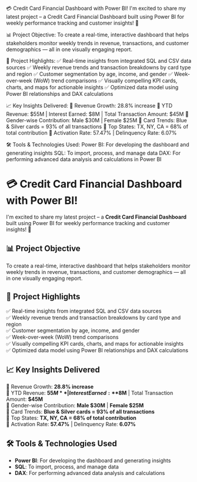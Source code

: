 💳 Credit Card Financial Dashboard with Power BI!
I'm excited to share my latest project – a Credit Card Financial Dashboard built using Power BI for weekly performance tracking and customer insights! 🚀

📊 Project Objective:
To create a real-time, interactive dashboard that helps stakeholders monitor weekly trends in revenue, transactions, and customer demographics — all in one visually engaging report.

📌 Project Highlights:
✅ Real-time insights from integrated SQL and CSV data sources
✅ Weekly revenue trends and transaction breakdowns by card type and region
✅ Customer segmentation by age, income, and gender
✅ Week-over-week (WoW) trend comparisons
✅ Visually compelling KPI cards, charts, and maps for actionable insights
✅ Optimized data model using Power BI relationships and DAX calculations

📈 Key Insights Delivered:
🔹 Revenue Growth: 28.8% increase
🔹 YTD Revenue: $55M | Interest Earned: $8M | Total Transaction Amount: $45M
🔹 Gender-wise Contribution: Male $30M | Female $25M
🔹 Card Trends: Blue & Silver cards = 93% of all transactions
🔹 Top States: TX, NY, CA = 68% of total contribution
🔹 Activation Rate: 57.47% | Delinquency Rate: 6.07%

🛠️ Tools & Technologies Used:
Power BI: For developing the dashboard and generating insights
SQL: To import, process, and manage data
DAX: For performing advanced data analysis and calculations in Power BI

# 💳 Credit Card Financial Dashboard with Power BI!

I'm excited to share my latest project – a **Credit Card Financial Dashboard** built using Power BI for weekly performance tracking and customer insights! 🚀

## 📊 Project Objective

To create a real-time, interactive dashboard that helps stakeholders monitor weekly trends in revenue, transactions, and customer demographics — all in one visually engaging report.

## 📌 Project Highlights

✅ Real-time insights from integrated SQL and CSV data sources  
✅ Weekly revenue trends and transaction breakdowns by card type and region  
✅ Customer segmentation by age, income, and gender  
✅ Week-over-week (WoW) trend comparisons  
✅ Visually compelling KPI cards, charts, and maps for actionable insights  
✅ Optimized data model using Power BI relationships and DAX calculations  

## 📈 Key Insights Delivered

🔹 Revenue Growth: **28.8% increase**  
🔹 YTD Revenue: **$55M** | Interest Earned: **$8M** | Total Transaction Amount: **$45M**  
🔹 Gender-wise Contribution: **Male $30M** | **Female $25M**  
🔹 Card Trends: **Blue & Silver cards = 93% of all transactions**  
🔹 Top States: **TX, NY, CA = 68% of total contribution**  
🔹 Activation Rate: **57.47%** | Delinquency Rate: **6.07%**  

## 🛠️ Tools & Technologies Used

- **Power BI**: For developing the dashboard and generating insights  
- **SQL**: To import, process, and manage data  
- **DAX**: For performing advanced data analysis and calculations  

